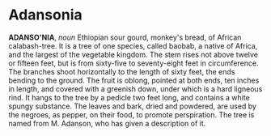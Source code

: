 # Adansonia

**ADANSO'NIA**, _noun_ Ethiopian sour gourd, monkey's bread, of African calabash-tree. It is a tree of one species, called baobab, a native of Africa, and the largest of the vegetable kingdom. The stem rises not above twelve or fifteen feet, but is from sixty-five to seventy-eight feet in circumference. The branches shoot horizontally to the length of sixty feet, the ends bending to the ground. The fruit is oblong, pointed at both ends, ten inches in length, and covered with a greenish down, under which is a hard ligneous rind. It hangs to the tree by a pedicle two feet long, and contains a white spungy substance. The leaves and bark, dried and powdered, are used by the negroes, as pepper, on their food, to promote perspiration. The tree is named from M. Adanson, who has given a description of it.